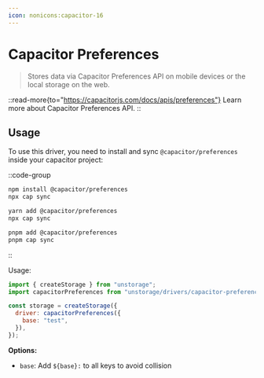 ```yaml
---
icon: nonicons:capacitor-16
---
```


# Capacitor Preferences

> Stores data via Capacitor Preferences API on mobile devices or the local storage on the web.

::read-more{to="https://capacitorjs.com/docs/apis/preferences"}
Learn more about Capacitor Preferences API.
::

## Usage

To use this driver, you need to install and sync `@capacitor/preferences` inside your capacitor project:

::code-group

```sh [npm]
npm install @capacitor/preferences
npx cap sync
```

```sh [Yarn]
yarn add @capacitor/preferences
npx cap sync
```

```sh [pnpm]
pnpm add @capacitor/preferences
pnpm cap sync
```

::

Usage:

```js
import { createStorage } from "unstorage";
import capacitorPreferences from "unstorage/drivers/capacitor-preferences";

const storage = createStorage({
  driver: capacitorPreferences({
    base: "test",
  }),
});
```

**Options:**

- `base`: Add `${base}:` to all keys to avoid collision
